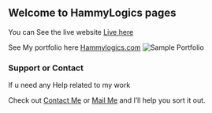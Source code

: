## Welcome to HammyLogics pages

You can See  the live website  [Live here](https://hamm01.github.io/mortal.github.io/doc/)

See My portfolio here [Hammylogics.com](https://hamm01.github.io/precision/src/)
![Sample Portfolio](https://hamm01.github.io/mortal.github.io/Screenshot.png)

### Support or Contact
If u need any Help related to my work

Check out [Contact Me](http://hammylogics.com/) or [Mail Me](mailto:contactme@hammylogics.com) and I’ll help you sort it out.
